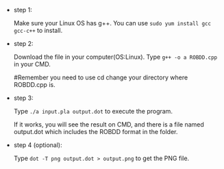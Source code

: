 * step 1:

	Make sure your Linux OS has g++.
	You can use `sudo yum install gcc gcc-c++` to install.
* step 2:

	Download the file in your computer(OS:Linux).
	Type `g++ -o a ROBDD.cpp` in your CMD.
	
	#Remember you need to use cd change your directory where ROBDD.cpp is.
* step 3:

	Type `./a input.pla output.dot` to execute the program.
	
	If it works, you will see the result on CMD, and there is a file named output.dot which includes the ROBDD format in the folder.
* step 4 (optional):

	Type `dot -T png output.dot > output.png` to get the PNG file.

